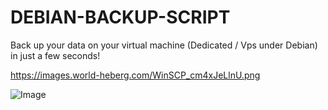 # DEBIAN-BACKUP-SCRIPT
Back up your data on your virtual machine (Dedicated / Vps under Debian) in just a few seconds!

https://images.world-heberg.com/WinSCP_cm4xJeLlnU.png

![Image](https://images.world-heberg.com/WinSCP_cm4xJeLlnU.png)

